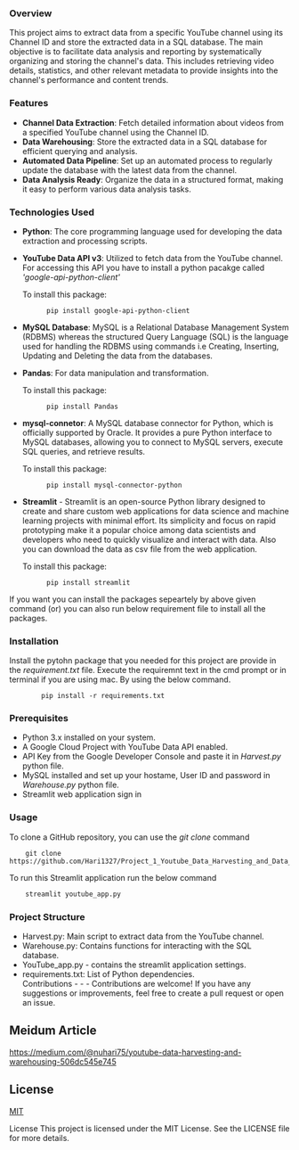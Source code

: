 

### Overview

This project aims to extract data from a specific YouTube channel using its Channel ID and store the extracted data in a SQL database. The main objective is to facilitate data analysis and reporting by systematically organizing and storing the channel's data. This includes retrieving video details, statistics, and other relevant metadata to provide insights into the channel's performance and content trends.
### Features
- **Channel Data Extraction**: Fetch detailed information about videos from a specified YouTube channel using the Channel ID.
- **Data Warehousing**: Store the extracted data in a SQL database for efficient querying and analysis.
- **Automated Data Pipeline**: Set up an automated process to regularly update the database with the latest data from the channel.
- **Data Analysis Ready**: Organize the data in a structured format, making it easy to perform various data analysis tasks.
### Technologies Used

- **Python**: The core programming language used for developing the data extraction and processing scripts.
- **YouTube Data API v3**: Utilized to fetch data from the YouTube channel. For accessing this API you have to install a python pacakge called *'google-api-python-client'*

    To install this package:

            pip install google-api-python-client
- **MySQL Database**: MySQL is a Relational Database Management System (RDBMS) whereas the structured Query Language (SQL) is the language used for handling the RDBMS using commands i.e Creating, Inserting, Updating and Deleting the data from the databases.
- **Pandas**: For data manipulation and transformation.

    To install this package:
                
            pip install Pandas
- **mysql-connetor**: A MySQL database connector for Python, which is officially supported by Oracle. It provides a pure Python interface to MySQL databases, allowing you to connect to MySQL servers, execute SQL queries, and retrieve results.

    To install this package:

            pip install mysql-connector-python
- **Streamlit** - Streamlit is an open-source Python library designed to create and share custom web applications for data science and machine learning projects with minimal effort. Its simplicity and focus on rapid prototyping make it a popular choice among data scientists and developers who need to quickly visualize and interact with data. Also you can download the data as csv file from the web application.

    To install this package:
                
            pip install streamlit
If you want you can install the packages sepeartely by above given command (or) you can also run below requirement file to install all the packages.
### Installation
Install the pytohn package that you needed for this project are provide in the *requirement.txt* file. Execute the requiremnt text in the cmd prompt or in terminal if you are using mac. By using the below command.

            pip install -r requirements.txt
### Prerequisites
- Python 3.x installed on your system.
- A Google Cloud Project with YouTube Data API enabled.
- API Key from the Google Developer Console and paste it in *Harvest.py* python file.
- MySQL installed and set up your hostame, User ID and password in *Warehouse.py* python file.
- Streamlit web application sign in 
### Usage
To clone a GitHub repository, you can use the *git clone* command

```
    git clone https://github.com/Hari1327/Project_1_Youtube_Data_Harvesting_and_Data_Warehousing.git
```
To run this Streamlit application run the below command
```python
    streamlit youtube_app.py

```


### Project Structure

- Harvest.py: Main script to extract data from the YouTube channel. 
- Warehouse.py: Contains functions for interacting with the SQL database. 
- YouTube_app.py - contains the streamlit application settings. 
- requirements.txt: List of Python dependencies.  
Contributions - - - Contributions are welcome! If you have any suggestions or improvements, feel free to create a pull request or open an issue.

## Meidum Article
https://medium.com/@nuhari75/youtube-data-harvesting-and-warehousing-506dc545e745
## License

[MIT](https://choosealicense.com/licenses/mit/)

License This project is licensed under the MIT License. See the LICENSE file for more details.
